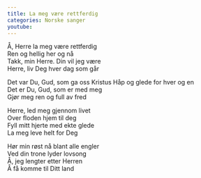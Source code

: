 ```yaml
---
title: La meg være rettferdig
categories: Norske sanger
youtube: 
---
```


Å, Herre la meg være rettferdig  
Ren og hellig her og nå  
Takk, min Herre. Din vil jeg være  
Herre, liv Deg hver dag som går

Det var Du, Gud, som ga oss Kristus Håp og glede for hver og en  
Det er Du, Gud, som er med meg  
Gjør meg ren og full av fred

Herre, led meg gjennom livet  
Over floden hjem til deg  
Fyll mitt hjerte med ekte glede  
La meg leve helt for Deg

Hør min røst nå blant alle engler  
Ved din trone lyder lovsong  
Å, jeg lengter etter Herren  
Å få komme til Ditt land
